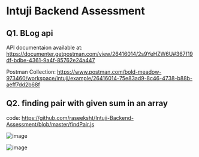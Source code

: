 # Intuji Backend Assessment

## Q1. BLog api

API documentaion available at: https://documenter.getpostman.com/view/26416014/2s9YeHZW6U#367f19df-bdbe-4361-9a4f-85762e24a447

Postman Collection: https://www.postman.com/bold-meadow-973460/workspace/intuji/example/26416014-75e83ad9-8c46-4738-b88b-aeff7dd2b68f


## Q2. finding pair with given sum in an array


code: https://github.com/raseeksht/Intuji-Backend-Assessment/blob/master/findPair.js

![image](https://github.com/raseeksht/Intuji-Backend-Assessment/assets/39650487/329073bf-c3eb-43c0-b42b-0c1d87e9df9f)

![image](https://github.com/raseeksht/Intuji-Backend-Assessment/assets/39650487/69f33ac1-9a36-4a9c-b142-d2653b715d56)
